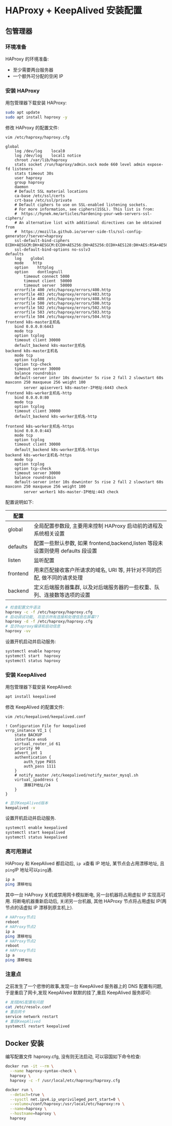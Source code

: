 <a name="gOvo8"></a>
# HAProxy + KeepAlived 安装配置
<a name="wOtUW"></a>
## 包管理器
<a name="Bt8QB"></a>
### 环境准备
HAProxy 的环境准备:

- 至少需要两台服务器
- 一个额外可分配的空闲 IP
<a name="AnflW"></a>
### 安装 HAProxy

用包管理器下载安装 HAProxy:

```bash
sudo apt update
sudo apt install haproxy -y
```

修改 HAProxy 的配置文件:

```bash
vim /etc/haproxy/haproxy.cfg
```

```
global
    log /dev/log    local0
    log /dev/log    local1 notice
    chroot /var/lib/haproxy
    stats socket /run/haproxy/admin.sock mode 660 level admin expose-fd listeners
    stats timeout 30s
    user haproxy
    group haproxy
    daemon
    # Default SSL material locations
    ca-base /etc/ssl/certs
    crt-base /etc/ssl/private
    # Default ciphers to use on SSL-enabled listening sockets.
    # For more information, see ciphers(1SSL). This list is from:
    #  https://hynek.me/articles/hardening-your-web-servers-ssl-ciphers/
    # An alternative list with additional directives can be obtained from
    #  https://mozilla.github.io/server-side-tls/ssl-config-generator/?server=haproxy
    ssl-default-bind-ciphers ECDH+AESGCM:DH+AESGCM:ECDH+AES256:DH+AES256:ECDH+AES128:DH+AES:RSA+AESGCM:RSA+AES:!aNULL:!MD5:!DSS
    ssl-default-bind-options no-sslv3
defaults
    log    global
    mode    http
    option    httplog
    option    dontlognull
        timeout connect 5000
        timeout client  50000
        timeout server  50000
    errorfile 400 /etc/haproxy/errors/400.http
    errorfile 403 /etc/haproxy/errors/403.http
    errorfile 408 /etc/haproxy/errors/408.http
    errorfile 500 /etc/haproxy/errors/500.http
    errorfile 502 /etc/haproxy/errors/502.http
    errorfile 503 /etc/haproxy/errors/503.http
    errorfile 504 /etc/haproxy/errors/504.http
frontend k8s-master主机名
    bind 0.0.0.0:6443
    mode tcp
    option tcplog
    timeout client 30000
    default_backend k8s-master主机名
backend k8s-master主机名
    mode tcp
    option tcplog
    option tcp-check
    timeout server 30000
    balance roundrobin
    default-server inter 10s downinter 5s rise 2 fall 2 slowstart 60s maxconn 250 maxqueue 256 weight 100
        server apiserver1 k8s-master-IP地址:6443 check
frontend k8s-worker主机名-http
    bind 0.0.0.0:80
    mode tcp
    option tcplog
    timeout client 30000
    default_backend k8s-worker主机名-http

frontend k8s-worker主机名-https
    bind 0.0.0.0:443
    mode tcp
    option tcplog
    timeout client 30000
    default_backend k8s-worker主机名-https
backend k8s-worker主机名-https
    mode tcp
    option tcplog
    option tcp-check
    timeout server 30000
    balance roundrobin
    default-server inter 10s downinter 5s rise 2 fall 2 slowstart 60s maxconn 250 maxqueue 256 weight 100
        server worker1 k8s-master-IP地址:443 check
```

配置说明如下:

| 配置 |  |
| --- | --- |
| global | 全局配置参数段, 主要用来控制 HAProxy 启动前的进程及系统相关设置 |
| defaults | 配置一些默认参数, 如果 frontend,backend,listen 等段未设置则使用 defaults 段设置 |
| listen | 监听配置 |
| frontend | 用来匹配接收客户所请求的域名, URI 等, 并针对不同的匹配, 做不同的请求处理 |
| backend | 定义后端服务器集群, 以及对后端服务器的一些权重、队列、连接数等选项的设置 |


```bash
# 检查配置文件语法
haproxy -c -f /etc/haproxy/haproxy.cfg
# 启动调试功能, 将显示所有连接和处理信息在屏幕??
haproxy -d -f /etc/haproxy/haproxy.cfg
# 显示haproxy编译和启动信息
haproxy -vv
```

设置开机启动并启动服务:

```bash
systemctl enable haproxy
systemctl start  haproxy
systemctl status haproxy
```

<a name="Rvbax"></a>
### 安装 KeepAlived

用包管理器下载安装 KeepAlived:

```bash
apt install keepalived
```

修改 KeepAlived 的配置文件:

```bash
vim /etc/keepalived/keepalived.conf
```

```
! Configuration File for keepalived
vrrp_instance VI_1 {
    state BACKUP
    interface ens6
    virtual_router_id 61
    priority 90
    advert_int 1
    authentication {
        auth_type PASS
        auth_pass 1111
    }
    # notify_master /etc/keepalived/notify_master_mysql.sh
    virtual_ipaddress {
        漂移IP地址/24
    }
}
```

```bash
# 显示KeepAlived版本
keepalived -v
```

设置开机启动并启动服务.

```bash
systemctl enable keepalived
systemctl start keepalived
systemctl status keepalived
```

<a name="Xljvm"></a>
### 高可用测试

HAProxy 和 KeepAlived 都启动后, `ip a`查看 IP 地址, 某节点会占用漂移地址, 且`ping`IP 地址可以`ping`通.

```bash
ip a
ping 漂移地址
```

其中一台 HAProxy 关机或禁用网卡模拟断电, 另一台机器将占用虚拟 IP 实现高可用. 将断电机器重新启动后, 关闭另一台机器, 其他 HAProxy 节点将占用虚拟 IP(两节点的话虚拟 IP 漂移到原主机上).

```bash
# HAProxy节点1
reboot
# HAProxy节点2
ip a
ping 漂移地址
# HAProxy节点2
reboot
# HAProxy节点1
ip a
ping 漂移地址
```

<a name="yYo3b"></a>
### 注意点

之前发生了一个悲惨的故事,发现一台 KeepAlived 服务器上的 DNS 配置有问题,于是重启了网卡,发现 KeepAlived 默默的挂了,重启 KeepAlived 服务即可:

```bash
# 发现DNS配置有问题
cat /etc/resolv.conf
# 重启网卡
service network restart
# 重启KeepAlived
systemctl restart keepalived
```
<a name="E4NCQ"></a>
## Docker 安装

编写配置文件 haproxy.cfg, 没有则无法启动, 可以容国如下命令检查:

```bash
docker run -it --rm \
  --name haproxy-syntax-check \
  haproxy \
  haproxy -c -f /usr/local/etc/haproxy/haproxy.cfg
```

```bash
docker run \
  --detach=true \
  --sysctl net.ipv4.ip_unprivileged_port_start=0 \
  --volume=/conf/haproxy:/usr/local/etc/haproxy:ro \
  --name=haproxy \
  --hostname=haproxy \
  haproxy
```
